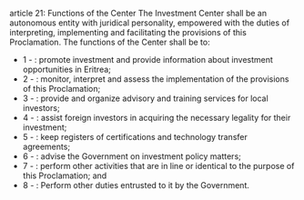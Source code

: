 article 21: Functions of the Center
The Investment Center shall be an autonomous entity with juridical personality, empowered with the duties of interpreting, implementing and facilitating the provisions of this Proclamation. The functions of the Center shall be to: 
<ul>
			<li>1 - : promote investment and provide information about investment opportunities in Eritrea; <ul>
			</ul></li>			<li>2 - : monitor, interpret and assess the implementation of the provisions of this Proclamation;<ul>
			</ul></li>			<li>3 - : provide and organize advisory and training services for local investors; <ul>
			</ul></li>			<li>4 - : assist foreign investors in acquiring the necessary legality for their investment; <ul>
			</ul></li>			<li>5 - : keep registers of certifications and technology transfer agreements; <ul>
			</ul></li>			<li>6 - : advise the Government on investment policy matters; <ul>
			</ul></li>			<li>7 - : perform other activities that are in line or identical to the purpose of this Proclamation; and<ul>
			</ul></li>			<li>8 - : Perform other duties entrusted to it by the Government.<ul>
			</ul></li></ul>
